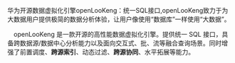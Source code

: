 华为开源数据虚拟化引擎openLooKeng：统一SQL接口,openLooKeng致力于为大数据用户提供极简的数据分析体验，让用户像使用“数据库”一样使用“大数据”。

　openLooKeng 是一款开源的高性能数据虚拟化引擎。提供统一 SQL 接口，具备跨数据源/数据中心分析能力以及面向交互式、批、流等融合查询场景。同时增强了前置调度、**跨源索引**、动态过滤、**跨源协同**、水平拓展等能力。
